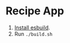 # Recipe App

1. [Install esbuild](https://esbuild.github.io/getting-started/#install-esbuild).
2. Run `./build.sh`
